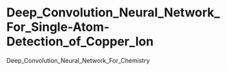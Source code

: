 # Deep_Convolution_Neural_Network_For_Single-Atom-Detection_of_Copper_Ion
Deep_Convolution_Neural_Network_For_Chemistry 
